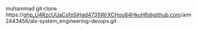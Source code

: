 muhammad
git clone https://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@github.com/aim2443456/alx-system_engineering-devops.git
